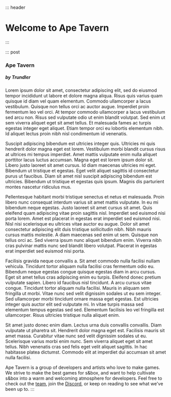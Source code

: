 ::: header
# Welcome to Ape Tavern
:::

::: post
### Ape Tavern
##### by Trundler
Lorem ipsum dolor sit amet, consectetur adipiscing elit, sed do eiusmod tempor incididunt ut labore et dolore magna aliqua. Risus quis varius quam quisque id diam vel quam elementum. Commodo ullamcorper a lacus vestibulum. Quisque non tellus orci ac auctor augue. Imperdiet proin fermentum leo vel orci. At tempor commodo ullamcorper a lacus vestibulum sed arcu non. Risus sed vulputate odio ut enim blandit volutpat. Sed enim ut sem viverra aliquet eget sit amet tellus. Et malesuada fames ac turpis egestas integer eget aliquet. Etiam tempor orci eu lobortis elementum nibh. Id aliquet lectus proin nibh nisl condimentum id venenatis.

Suscipit adipiscing bibendum est ultricies integer quis. Ultricies mi quis hendrerit dolor magna eget est lorem. Vestibulum morbi blandit cursus risus at ultrices mi tempus imperdiet. Amet mattis vulputate enim nulla aliquet porttitor lacus luctus accumsan. Magna eget est lorem ipsum dolor sit. Libero justo laoreet sit amet cursus. Id diam maecenas ultricies mi eget. Bibendum ut tristique et egestas. Eget velit aliquet sagittis id consectetur purus ut faucibus. Diam sit amet nisl suscipit adipiscing bibendum est ultricies. Bibendum ut tristique et egestas quis ipsum. Magnis dis parturient montes nascetur ridiculus mus.

Pellentesque habitant morbi tristique senectus et netus et malesuada. Proin libero nunc consequat interdum varius sit amet mattis vulputate. In eu mi bibendum neque egestas. Justo laoreet sit amet cursus sit amet. Quis eleifend quam adipiscing vitae proin sagittis nisl. Imperdiet sed euismod nisi porta lorem. Amet est placerat in egestas erat imperdiet sed euismod nisi. Nisl nisi scelerisque eu ultrices vitae auctor eu augue. Dolor sit amet consectetur adipiscing elit duis tristique sollicitudin nibh. Nibh mauris cursus mattis molestie. A diam maecenas sed enim ut sem. Quisque non tellus orci ac. Sed viverra ipsum nunc aliquet bibendum enim. Viverra nibh cras pulvinar mattis nunc sed blandit libero volutpat. Placerat in egestas erat imperdiet sed euismod nisi porta.

Facilisis gravida neque convallis a. Sit amet commodo nulla facilisi nullam vehicula. Tincidunt tortor aliquam nulla facilisi cras fermentum odio eu. Bibendum neque egestas congue quisque egestas diam in arcu cursus. Eget sit amet tellus cras adipiscing enim eu turpis. Eleifend donec pretium vulputate sapien. Libero id faucibus nisl tincidunt. A arcu cursus vitae congue. Tincidunt tortor aliquam nulla facilisi. Mauris in aliquam sem fringilla ut morbi. Vitae nunc sed velit dignissim sodales ut eu sem integer. Sed ullamcorper morbi tincidunt ornare massa eget egestas. Est ultricies integer quis auctor elit sed vulputate mi. In vitae turpis massa sed elementum tempus egestas sed sed. Elementum facilisis leo vel fringilla est ullamcorper. Risus ultricies tristique nulla aliquet enim.

Sit amet justo donec enim diam. Lectus urna duis convallis convallis. Diam vulputate ut pharetra sit. Hendrerit dolor magna eget est. Facilisis mauris sit amet massa. Curabitur vitae nunc sed velit dignissim sodales ut eu. Scelerisque varius morbi enim nunc. Sem viverra aliquet eget sit amet tellus. Nibh venenatis cras sed felis eget velit aliquet sagittis. In hac habitasse platea dictumst. Commodo elit at imperdiet dui accumsan sit amet nulla facilisi.

Ape Tavern is a group of developers and artists who love to make games.
We strive to make the best games for s&box, and want to help cultivate
s&box into a warm and welcoming atmosphere for developers. Feel free to 
check out the [team](https://apetavern.com/team), join the
[Discord](https://discord.gg/g4JczwdCcN), or keep on reading to see what 
we've been up to.
:::
